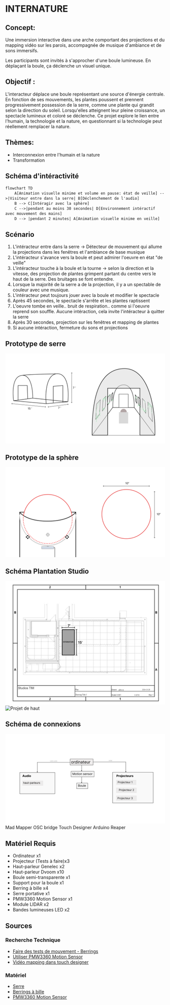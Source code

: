 # INTERNATURE
## Concept: 
Une immersion interactive dans une arche comportant des projections et du mapping vidéo sur les parois, accompagnée de musique d'ambiance et de sons immersifs.
 
Les participants sont invités à s'approcher d'une boule lumineuse. En déplaçant la boule, ça déclenche un visuel unique. 
 
## Objectif : 
L'interacteur déplace une boule représentant une source d'énergie centrale. En fonction de ses mouvements, les plantes poussent et prennent progressivement possession de la serre, comme une plante qui grandit selon la direction du soleil. Lorsqu'elles atteignent leur pleine croissance, un spectacle lumineux et coloré se déclenche. Ce projet explore le lien entre l'humain, la technologie et la nature, en questionnant si la technologie peut réellement remplacer la nature.
 
## Thèmes:
- Interconnexion entre l'humain et la nature
- Transformation

## Schéma d'intéractivité
```mermaid
flowchart TD
    A[Animation visuelle minime et volume en pause: état de veille] -->|Visiteur entre dans la serre| B[Déclenchement de l'audio]
    B --> C[Intéragir avec la sphère]
    C -->|pendant au moins 30 secondes| D[Environnement intéractif avec mouvement des mains] 
    D --> |pendant 2 minutes| A[Animation visuelle minime en veille]
```

## Scénario

1. L'intéracteur entre dans la serre -> Détecteur de mouvement qui allume la projections dans les fenêtres et l'ambiance de base musique
2. L'intéracteur s'avance vers la boule et peut admirer l'oeuvre en état "de veille"
3. L'intéracteur touche à la boule et la tourne -> selon la direction et la vitesse, des projection de plantes grimpent partant du centre vers le haut de la serre. Des bruitages se font entendre.
4. Lorsque la majorité de la serre a de la projection, il y a un spectable de couleur avec une musique.
5. L'intéracteur peut toujours jouer avec la boule et modifier le spectacle
6. Après 45 secondes, le spectacle s'arrête et les plantes raptissent 
7. L'oeuvre tombe en veille.. bruit de respiration.. comme si l'oeuvre reprend son souffle. Aucune intéraction, cela invite l'intéracteur à quitter la serre
8. Après 30 secondes, projection sur les fenêtres et mapping de plantes
9. Si aucune intéraction, fermeture du sons et projections

## Prototype de serre
![Serre Prototype](assets/images/prototype_serre.png)

## Prototype de la sphère
![Serre Prototype](assets/images/prototype.png)

## Schéma Plantation Studio
![Studio](assets/images/plantation_studio.jpg)
![Projet de haut](assets/images/plantation_projet.jpeg)

## Schéma de connexions 
![Branchement-schéma](assets/images/synopsis_branchement.png)
Mad Mapper
OSC bridge
Touch Designer
Arduino
Reaper

## Matériel Requis
- Ordinateur x1
- Projecteur (Tests à faire)x3
- Haut-parleur Genelec x2 
- Haut-parleur Dvoom x10
- Boule semi-transparente x1
- Support pour la boule x1
- Berring à bille x4
- Serre portative x1 
- PMW3360 Motion Sensor x1
- Module LIDAR x2
- Bandes lumineuses LED x2

## Sources
### Recherche Technique
- [Faire des tests de mouvement - Berrings](https://youtu.be/VbxcjOQlUPA?si=PVR5ewIHE-6zU1Ci&t=27)
- [Utiliser PMW3360 Motion Sensor](https://www.youtube.com/watch?v=CSA7Ih7nAls)
- [Vidéo mapping dans touch designer](https://www.youtube.com/watch?v=mTH7ZB4x47Q)

### Matériel
- [Serre](https://www.amazon.ca/portable-galvanis%C3%A9-sup%C3%A9rieures-diagonaux-enroulables/dp/B0D8KQLJKN/ref=sr_1_3_sspa?crid=2TCDEG8L2V37W&dib=eyJ2IjoiMSJ9.B9dkS9qJ4UP0glIJoNKfQfubm9D9_JpV4kwmr-b9QMy_pFipM3myhuM8AGfqy0UCzOLmRVjzzKrIt6XvA_FCsEVtyxqiWqjRNqZdfcVFX1NGWZkyTCtgESnQjziIa5mWrQCDEeCcg1GblIrf32Z8QpQxs0hifJ8Jx19wUkwSnMlPh8LfF3fSiQl9htVVMUOhGmjbnTmvfn9qJgUujgEZBlOYyN4ZC5I1i2Ur0qT8kC7ZIeOL6UrO_rjYAe__2r-WXkgGeM1Sx5p48_hQJ8Pafxawq2VdRhveNh1WOB4kT-Q.h8swQdtDTEyr1g5o8Cz7PfF4CAVuGXehVrnHWS3JJ-s&dib_tag=se&keywords=walk%2Bin%2Btunnel%2Bgreenhouse&qid=1731963509&sprefix=walk%2Bin%2Btunnel%2Bgre%2Caps%2C62&sr=8-3-spons&sp_csd=d2lkZ2V0TmFtZT1zcF9hdGY&th=1)
- [Berrings à bille](Statics.teams.cdn.office.net/evergreen-assets/safelinks/1/atp-safelinks.html)
- [PMW3360 Motion Sensor](https://lectronz.com/products/pmw3360-motion-sensor)

